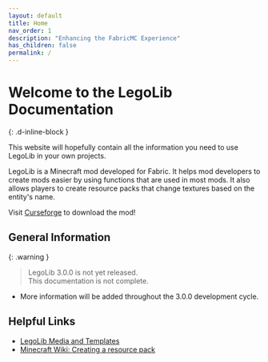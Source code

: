 ```yaml
---
layout: default
title: Home
nav_order: 1
description: "Enhancing the FabricMC Experience"
has_children: false
permalink: /
---
```

# Welcome to the LegoLib Documentation  
{: .d-inline-block }  

This website will hopefully contain all the information you need to use LegoLib in your own projects.  

LegoLib is a Minecraft mod developed for Fabric. It helps mod developers to create mods easier by using functions that are used in most mods. It also allows players to create resource packs that change textures based on the entity's name.  

Visit [Curseforge](https://www.curseforge.com/minecraft/mc-mods/legolib/files) to download the mod!  


## General Information  

{: .warning }  
> LegoLib 3.0.0 is not yet released.  
> This documentation is not complete.  

 - More information will be added throughout the 3.0.0 development cycle.

## Helpful Links  

 - [LegoLib Media and Templates](https://github.com/LegoLib-Fabric/community)  
 - [Minecraft Wiki: Creating a resource pack](https://minecraft.fandom.com/wiki/Tutorials/Creating_a_resource_pack)  